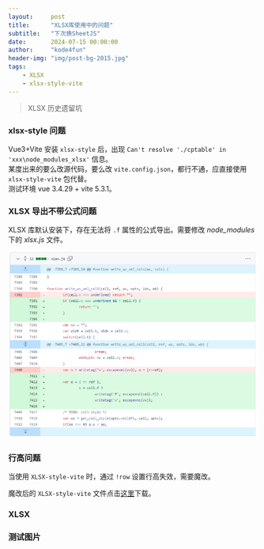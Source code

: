 ```yaml
---
layout:     post
title:      "XLSX库使用中的问题"
subtitle:   "下次换SheetJS"
date:       2024-07-15 00:00:00
author:     "kode4fun"
header-img: "img/post-bg-2015.jpg"
tags:
    - XLSX
    - xlsx-style-vite
---
```


> XLSX 历史遗留坑

### xlsx-style 问题
Vue3+Vite 安装 `xlsx-style` 后，出现 `Can't resolve './cptable' in 'xxx\node_modules_xlsx'` 信息。  
某度出来的要么改源代码，要么改 `vite.config.json`，都行不通，应直接使用 `xlsx-style-vite` 包代替。  
测试环境 vue 3.4.29 + vite 5.3.1。

### XLSX 导出不带公式问题
XLSX 库默认安装下，存在无法将 `.f` 属性的公式导出。需要修改 _node_modules_ 下的 _xlsx.js_ 文件。

![xlsx export with formula](/img/in-post/hack-xlsx-export-with-formula.png)


### 行高问题
当使用 `XLSX-style-vite` 时，通过 `!row` 设置行高失效，需要魔改。

魔改后的 `XLSX-style-vite` 文件点击<a href="/attachments/xlsx-with-formula-and-row.js" download>这里</a>下载。

### XLSX
### 测试图片
<!-- <img src="/img/in-post/moon-in-the-sky.jpg" align="center" width="50%"> -->
<!-- ![moon in the sky](/img/in-post/moon-in-the-sky.jpg) -->